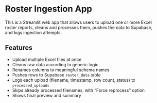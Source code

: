 # Roster Ingestion App

This is a Streamlit web app that allows users to upload one or more Excel roster reports, cleans and processes them, pushes the data to Supabase, and logs ingestion attempts.

## Features
- Upload multiple Excel files at once
- Cleans raw data according to generic logic
- Renames columns to meaningful schema names
- Pushes rows to Supabase `roster_data` table
- Logs each upload (filename, timestamp, row count, status) to `processed_uploads`
- Skips already processed filenames, with “Force reprocess” option
- Shows final preview and summary
